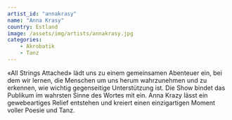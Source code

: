 ```yaml
---
artist_id: "annakrasy"
name: "Anna Krasy"
country: Estland
image: /assets/img/artists/annakrasy.jpg
categories:
    - Akrobatik
    - Tanz
---
```

«All Strings Attached» lädt uns zu einem gemeinsamen Abenteuer ein, bei dem wir lernen, die Menschen um uns herum wahrzunehmen und zu erkennen, wie wichtig gegenseitige Unterstützung ist. Die Show bindet das Publikum im wahrsten Sinne des Wortes mit ein. Anna Krazy lässt ein gewebeartiges Relief entstehen und kreiert einen einzigartigen Moment voller Poesie und Tanz.
